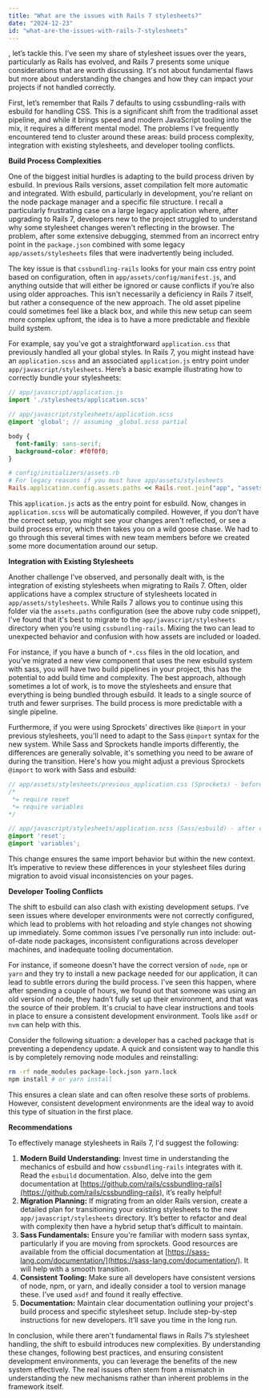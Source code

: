 ```yaml
---
title: "What are the issues with Rails 7 stylesheets?"
date: "2024-12-23"
id: "what-are-the-issues-with-rails-7-stylesheets"
---
```


, let’s tackle this. I’ve seen my share of stylesheet issues over the years, particularly as Rails has evolved, and Rails 7 presents some unique considerations that are worth discussing. It's not about fundamental flaws but more about understanding the changes and how they can impact your projects if not handled correctly.

First, let’s remember that Rails 7 defaults to using cssbundling-rails with esbuild for handling CSS. This is a significant shift from the traditional asset pipeline, and while it brings speed and modern JavaScript tooling into the mix, it requires a different mental model. The problems I've frequently encountered tend to cluster around these areas: build process complexity, integration with existing stylesheets, and developer tooling conflicts.

**Build Process Complexities**

One of the biggest initial hurdles is adapting to the build process driven by esbuild. In previous Rails versions, asset compilation felt more automatic and integrated. With esbuild, particularly in development, you're reliant on the node package manager and a specific file structure. I recall a particularly frustrating case on a large legacy application where, after upgrading to Rails 7, developers new to the project struggled to understand why some stylesheet changes weren't reflecting in the browser. The problem, after some extensive debugging, stemmed from an incorrect entry point in the `package.json` combined with some legacy `app/assets/stylesheets` files that were inadvertently being included.

The key issue is that `cssbundling-rails` looks for your main css entry point based on configuration, often in `app/assets/config/manifest.js`, and anything outside that will either be ignored or cause conflicts if you’re also using older approaches. This isn't necessarily a deficiency in Rails 7 itself, but rather a consequence of the new approach. The old asset pipeline could sometimes feel like a black box, and while this new setup can seem more complex upfront, the idea is to have a more predictable and flexible build system.

For example, say you've got a straightforward `application.css` that previously handled all your global styles. In Rails 7, you might instead have an `application.scss` and an associated `application.js` entry point under `app/javascript/stylesheets`. Here’s a basic example illustrating how to correctly bundle your stylesheets:

```javascript
// app/javascript/application.js
import './stylesheets/application.scss'
```

```scss
// app/javascript/stylesheets/application.scss
@import 'global'; // assuming _global.scss partial

body {
  font-family: sans-serif;
  background-color: #f0f0f0;
}
```

```ruby
# config/initializers/assets.rb
# For legacy reasons if you must have app/assets/stylesheets
Rails.application.config.assets.paths << Rails.root.join("app", "assets", "stylesheets")
```

This `application.js` acts as the entry point for esbuild. Now, changes in `application.scss` will be automatically compiled. However, if you don’t have the correct setup, you might see your changes aren't reflected, or see a build process error, which then takes you on a wild goose chase. We had to go through this several times with new team members before we created some more documentation around our setup.

**Integration with Existing Stylesheets**

Another challenge I’ve observed, and personally dealt with, is the integration of existing stylesheets when migrating to Rails 7. Often, older applications have a complex structure of stylesheets located in `app/assets/stylesheets`. While Rails 7 allows you to continue using this folder via the `assets.paths` configuration (see the above ruby code snippet), I've found that it's best to migrate to the `app/javascript/stylesheets` directory when you’re using `cssbundling-rails`. Mixing the two can lead to unexpected behavior and confusion with how assets are included or loaded.

For instance, if you have a bunch of `*.css` files in the old location, and you’ve migrated a new view component that uses the new esbuild system with sass, you will have two build pipelines in your project, this has the potential to add build time and complexity. The best approach, although sometimes a lot of work, is to move the stylesheets and ensure that everything is being bundled through esbuild. It leads to a single source of truth and fewer surprises. The build process is more predictable with a single pipeline.

Furthermore, if you were using Sprockets’ directives like `@import` in your previous stylesheets, you'll need to adapt to the Sass `@import` syntax for the new system. While Sass and Sprockets handle imports differently, the differences are generally solvable, it's something you need to be aware of during the transition. Here's how you might adjust a previous Sprockets `@import` to work with Sass and esbuild:

```scss
// app/assets/stylesheets/previous_application.css (Sprockets) - before change
/*
 *= require reset
 *= require variables
*/

// app/javascript/stylesheets/application.scss (Sass/esbuild) - after change
@import 'reset';
@import 'variables';
```

This change ensures the same import behavior but within the new context. It’s imperative to review these differences in your stylesheet files during migration to avoid visual inconsistencies on your pages.

**Developer Tooling Conflicts**

The shift to esbuild can also clash with existing development setups. I’ve seen issues where developer environments were not correctly configured, which lead to problems with hot reloading and style changes not showing up immediately. Some common issues I’ve personally run into include: out-of-date node packages, inconsistent configurations across developer machines, and inadequate tooling documentation.

For instance, if someone doesn't have the correct version of `node`, `npm` or `yarn` and they try to install a new package needed for our application, it can lead to subtle errors during the build process. I've seen this happen, where after spending a couple of hours, we found out that someone was using an old version of node, they hadn’t fully set up their environment, and that was the source of their problem. It's crucial to have clear instructions and tools in place to ensure a consistent development environment. Tools like `asdf` or `nvm` can help with this.

Consider the following situation: a developer has a cached package that is preventing a dependency update. A quick and consistent way to handle this is by completely removing node modules and reinstalling:

```bash
rm -rf node_modules package-lock.json yarn.lock
npm install # or yarn install
```

This ensures a clean slate and can often resolve these sorts of problems. However, consistent development environments are the ideal way to avoid this type of situation in the first place.

**Recommendations**

To effectively manage stylesheets in Rails 7, I'd suggest the following:

1.  **Modern Build Understanding:** Invest time in understanding the mechanics of esbuild and how `cssbundling-rails` integrates with it. Read the `esbuild` documentation. Also, delve into the gem documentation at [https://github.com/rails/cssbundling-rails](https://github.com/rails/cssbundling-rails), it’s really helpful!
2.  **Migration Planning:** If migrating from an older Rails version, create a detailed plan for transitioning your existing stylesheets to the new `app/javascript/stylesheets` directory. It’s better to refactor and deal with complexity then have a hybrid setup that’s difficult to maintain.
3.  **Sass Fundamentals:** Ensure you're familiar with modern sass syntax, particularly if you are moving from sprockets. Good resources are available from the official documentation at [https://sass-lang.com/documentation/](https://sass-lang.com/documentation/). It will help with a smooth transition.
4.  **Consistent Tooling:** Make sure all developers have consistent versions of node, npm, or yarn, and ideally consider a tool to version manage these. I’ve used `asdf` and found it really effective.
5.  **Documentation:** Maintain clear documentation outlining your project's build process and specific stylesheet setup. Include step-by-step instructions for new developers. It’ll save you time in the long run.

In conclusion, while there aren't fundamental flaws in Rails 7’s stylesheet handling, the shift to esbuild introduces new complexities. By understanding these changes, following best practices, and ensuring consistent development environments, you can leverage the benefits of the new system effectively. The real issues often stem from a mismatch in understanding the new mechanisms rather than inherent problems in the framework itself.
